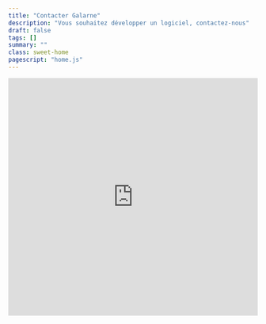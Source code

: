 ```yaml
---
title: "Contacter Galarne"
description: "Vous souhaitez développer un logiciel, contactez-nous"
draft: false
tags: []
summary: ""
class: sweet-home
pagescript: "home.js"
---
```




<iframe width="640px" height="480px" src="https://forms.office.com/Pages/ResponsePage.aspx?id=_ogAxDctUUyT0dZGH8wva3VQbWSdXZdJl1-CuFnm1XpUMDJRSUFET0FBUDhBWldQM0w1TktYUkRQWCQlQCN0PWcu&embed=true" frameborder="0" marginwidth="0" marginheight="0" style="border: none; max-width:100%; max-height:100vh" allowfullscreen webkitallowfullscreen mozallowfullscreen msallowfullscreen> </iframe>